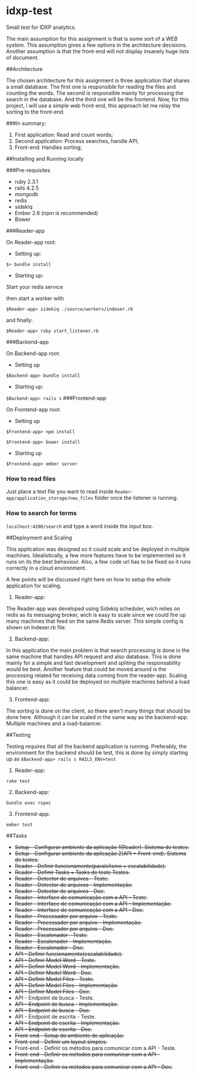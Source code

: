 # idxp-test
Small test for IDXP analytics.

The main assumption for this assignment is that is some sort of a WEB system. This assumption gives a few options in the architecture decisions. Another assumption is that the front-end will not display insanely huge lists of document.

##Architecture

The chosen architecture for this assignment is three application that shares a small database. The first one is responsible for reading the files and counting the words. The second is responsible mainly for processing the search in the database. And the third one will be the frontend. Now, for this project, i will use a simple web front-end, this approach let me relay the sorting to the front-end.

###In summary:

  1. First application: Read and count words;
  2. Second application: Process searches, handle API;
  3. Front-end: Handles sorting;


##Installing and Running locally

###Pre-requisites

* ruby 2.3.1
* rails 4.2.5
* mongodb
* redis
* sidekiq
* Ember 2.6 (npm is recommended)
* Bower



###Reader-app

On Reader-app root:

* Setting up:

`$> bundle install`

* Starting up:

Start your redis service

then start a worker with

`$Reader-app> sidekiq ./source/workers/indexer.rb`

and finally:

`$Reader-app> ruby start_listener.rb`


###Backend-app

On Backend-app root:

* Setting up

`$Backend-app> bundle install`

* Starting up:

`$Backend-app> rails s`
###Frontend-app

On Frontend-app root:

* Setting up

`$Frontend-app> npm install`

`$Frontend-app> bower install`

* Starting up

`$Frontend-app> ember server`



### How to read files

Just place a text file you want to read inside `Reader-app/application_storage/new_files` folder once the listener is running.

### How to search for terms

`localhost:4200/search` and type a word inside the input box.

##Deployment and Scaling

This application was designed so it could scale and be deployed in multiple machines. Idealistically, a few more features have to be implemented so it runs on its the best behaviour.
Also, a few code url has to be fixed so it runs correctly in a cloud environment.

A few points will be discussed right here on how to setup the whole application for scaling.

1.  Reader-app:

The Reader-app was developed using Sidekiq scheduler, wich relies on redis as its messaging broker, wich is easy to scale since we could fire up many machines that feed on the same Redis server. This simple config is shown on Indexer.rb file.

2. Backend-app:

In this application the main problem is that search processing is done in the same machine that handles API request and also database. This is done mainly for a simple and fast development and spliting the responsability would be best. Another feature that could be moved around is the processing related for receiving data coming from the reader-app. Scaling this one is easy as it could be deployed on multiple machines behind a load balancer.

3. Frontend-app:

The sorting is done on the client, so there aren't many things that should be done here. Although it can be scaled in the same way as the backend-app. Multiple machines and a load-balancer.

##Testing

Testing requires that all the backend application is running. Preferably, the environment for the backend should be test, this is done by simply starting up as `$Backend-app> rails s RAILS_ENV=test`

1. Reader-app:

`rake test`

2. Backend-app:

`bundle exec rspec`

3. Frontend-app:

`ember test`



##Tasks

* ~~Setup - Configurar ambiente da aplicação 1(Reader). Sistema de testes.~~
* ~~Setup - Configurar ambiente da aplicação 2(API + Front-end). Sistema de testes.~~
* ~~Reader - Definir funcionamento(paralelismo + escalabilidade).~~
* ~~Reader - Definir Tasks + Tasks de teste Testes.~~
* ~~Reader - Detector de arquivos - Teste.~~
* ~~Reader - Detector de arquivos - Implementação.~~
* ~~Reader - Detector de arquivos - Doc.~~
* ~~Reader - Interface de comunicação com a API - Teste.~~
* ~~Reader - Interface de comunicação com a API - Implementação.~~
* ~~Reader - Interface de comunicação com a API - Doc.~~
* ~~Reader - Processador por arquivo - Teste.~~
* ~~Reader - Processador por arquivo - Implementação.~~
* ~~Reader - Processador por arquivo - Doc.~~
* ~~Reader - Escalonador - Teste.~~
* ~~Reader - Escalonador - Implementação.~~
* ~~Reader - Escalonador - Doc.~~
* ~~API - Definir funcionamento(escalabilidade).~~
* ~~API - Definir Model Word - Teste.~~
* ~~API - Definir Model Word - Implementação.~~
* ~~API - Definir Model Word - Doc.~~
* ~~API - Definir Model Files - Teste.~~
* ~~API - Definir Model Files - Implementação.~~
* ~~API - Definir Model Files - Doc.~~
* API - Endpoint de busca - Teste.
* ~~API - Endpoint de busca - Implementação.~~
* ~~API - Endpoint de busca - Doc.~~
* API - Endpoint de escrita - Teste.
* ~~API - Endpoint de escrita - Implementação.~~
* ~~API - Endpoint de escrita - Doc.~~
* ~~Front-end - Setup do ambiente de aplicação.~~
* ~~Front-end - Definir um layout simples.~~
* Front-end - Definir os métodos para comunicar com a API - Teste.
* ~~Front-end - Definir os métodos para comunicar com a API - Implementação.~~
* ~~Front-end - Definir os métodos para comunicar com a API - Doc.~~
